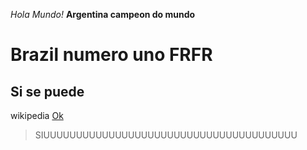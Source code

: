 *Hola Mundo!*
**Argentina campeon do mundo**
# Brazil numero uno FRFR
## Si se puede
wikipedia [Ok](https://en.wikipedia.org/wiki/)
> SIUUUUUUUUUUUUUUUUUUUUUUUUUUUUUUUUUUUUUUU
